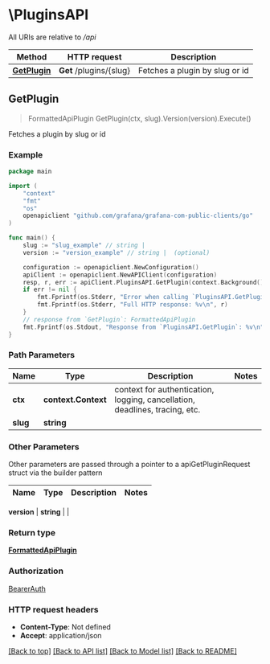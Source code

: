 # \PluginsAPI

All URIs are relative to */api*

Method | HTTP request | Description
------------- | ------------- | -------------
[**GetPlugin**](PluginsAPI.md#GetPlugin) | **Get** /plugins/{slug} | Fetches a plugin by slug or id



## GetPlugin

> FormattedApiPlugin GetPlugin(ctx, slug).Version(version).Execute()

Fetches a plugin by slug or id

### Example

```go
package main

import (
	"context"
	"fmt"
	"os"
	openapiclient "github.com/grafana/grafana-com-public-clients/go"
)

func main() {
	slug := "slug_example" // string | 
	version := "version_example" // string |  (optional)

	configuration := openapiclient.NewConfiguration()
	apiClient := openapiclient.NewAPIClient(configuration)
	resp, r, err := apiClient.PluginsAPI.GetPlugin(context.Background(), slug).Version(version).Execute()
	if err != nil {
		fmt.Fprintf(os.Stderr, "Error when calling `PluginsAPI.GetPlugin``: %v\n", err)
		fmt.Fprintf(os.Stderr, "Full HTTP response: %v\n", r)
	}
	// response from `GetPlugin`: FormattedApiPlugin
	fmt.Fprintf(os.Stdout, "Response from `PluginsAPI.GetPlugin`: %v\n", resp)
}
```

### Path Parameters


Name | Type | Description  | Notes
------------- | ------------- | ------------- | -------------
**ctx** | **context.Context** | context for authentication, logging, cancellation, deadlines, tracing, etc.
**slug** | **string** |  | 

### Other Parameters

Other parameters are passed through a pointer to a apiGetPluginRequest struct via the builder pattern


Name | Type | Description  | Notes
------------- | ------------- | ------------- | -------------

 **version** | **string** |  | 

### Return type

[**FormattedApiPlugin**](FormattedApiPlugin.md)

### Authorization

[BearerAuth](../README.md#BearerAuth)

### HTTP request headers

- **Content-Type**: Not defined
- **Accept**: application/json

[[Back to top]](#) [[Back to API list]](../README.md#documentation-for-api-endpoints)
[[Back to Model list]](../README.md#documentation-for-models)
[[Back to README]](../README.md)

